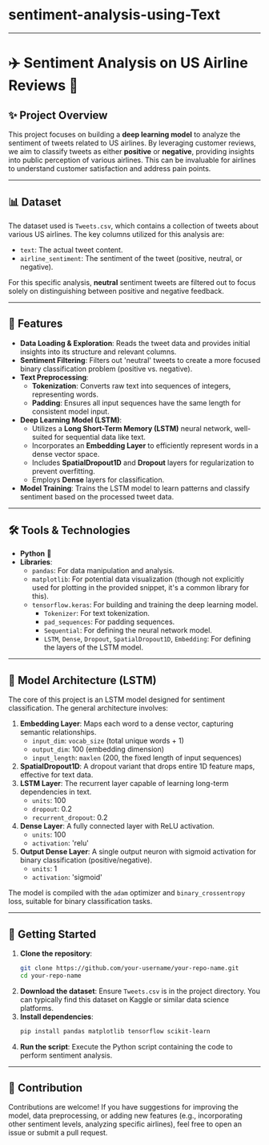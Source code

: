 # sentiment-analysis-using-Text


---

# ✈️ Sentiment Analysis on US Airline Reviews 💬

## ✨ Project Overview

This project focuses on building a **deep learning model** to analyze the sentiment of tweets related to US airlines. By leveraging customer reviews, we aim to classify tweets as either **positive** or **negative**, providing insights into public perception of various airlines. This can be invaluable for airlines to understand customer satisfaction and address pain points.

---

## 📊 Dataset

The dataset used is `Tweets.csv`, which contains a collection of tweets about various US airlines. The key columns utilized for this analysis are:

* `text`: The actual tweet content.
* `airline_sentiment`: The sentiment of the tweet (positive, neutral, or negative).

For this specific analysis, **neutral** sentiment tweets are filtered out to focus solely on distinguishing between positive and negative feedback.

---

## 🚀 Features

* **Data Loading & Exploration**: Reads the tweet data and provides initial insights into its structure and relevant columns.
* **Sentiment Filtering**: Filters out 'neutral' tweets to create a more focused binary classification problem (positive vs. negative).
* **Text Preprocessing**:
    * **Tokenization**: Converts raw text into sequences of integers, representing words.
    * **Padding**: Ensures all input sequences have the same length for consistent model input.
* **Deep Learning Model (LSTM)**:
    * Utilizes a **Long Short-Term Memory (LSTM)** neural network, well-suited for sequential data like text.
    * Incorporates an **Embedding Layer** to efficiently represent words in a dense vector space.
    * Includes **SpatialDropout1D** and **Dropout** layers for regularization to prevent overfitting.
    * Employs **Dense** layers for classification.
* **Model Training**: Trains the LSTM model to learn patterns and classify sentiment based on the processed tweet data.

---

## 🛠️ Tools & Technologies

* **Python** 🐍
* **Libraries**:
    * `pandas`: For data manipulation and analysis.
    * `matplotlib`: For potential data visualization (though not explicitly used for plotting in the provided snippet, it's a common library for this).
    * `tensorflow.keras`: For building and training the deep learning model.
        * `Tokenizer`: For text tokenization.
        * `pad_sequences`: For padding sequences.
        * `Sequential`: For defining the neural network model.
        * `LSTM`, `Dense`, `Dropout`, `SpatialDropout1D`, `Embedding`: For defining the layers of the LSTM model.

---

## 🧠 Model Architecture (LSTM)

The core of this project is an LSTM model designed for sentiment classification. The general architecture involves:

1.  **Embedding Layer**: Maps each word to a dense vector, capturing semantic relationships.
    * `input_dim`: `vocab_size` (total unique words + 1)
    * `output_dim`: 100 (embedding dimension)
    * `input_length`: `maxlen` (200, the fixed length of input sequences)
2.  **SpatialDropout1D**: A dropout variant that drops entire 1D feature maps, effective for text data.
3.  **LSTM Layer**: The recurrent layer capable of learning long-term dependencies in text.
    * `units`: 100
    * `dropout`: 0.2
    * `recurrent_dropout`: 0.2
4.  **Dense Layer**: A fully connected layer with ReLU activation.
    * `units`: 100
    * `activation`: 'relu'
5.  **Output Dense Layer**: A single output neuron with sigmoid activation for binary classification (positive/negative).
    * `units`: 1
    * `activation`: 'sigmoid'

The model is compiled with the `adam` optimizer and `binary_crossentropy` loss, suitable for binary classification tasks.

---

## 🚀 Getting Started

1.  **Clone the repository**:
    ```bash
    git clone https://github.com/your-username/your-repo-name.git
    cd your-repo-name
    ```
2.  **Download the dataset**:
    Ensure `Tweets.csv` is in the project directory. You can typically find this dataset on Kaggle or similar data science platforms.
3.  **Install dependencies**:
    ```bash
    pip install pandas matplotlib tensorflow scikit-learn
    ```
4.  **Run the script**:
    Execute the Python script containing the code to perform sentiment analysis.

---

## 🤝 Contribution

Contributions are welcome! If you have suggestions for improving the model, data preprocessing, or adding new features (e.g., incorporating other sentiment levels, analyzing specific airlines), feel free to open an issue or submit a pull request.

